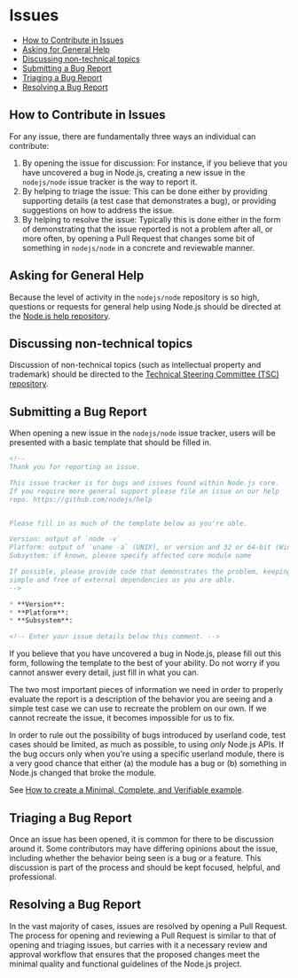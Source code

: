 # Issues

* [How to Contribute in Issues](#how-to-contribute-in-issues)
* [Asking for General Help](#asking-for-general-help)
* [Discussing non-technical topics](#discussing-non-technical-topics)
* [Submitting a Bug Report](#submitting-a-bug-report)
* [Triaging a Bug Report](#triaging-a-bug-report)
* [Resolving a Bug Report](#resolving-a-bug-report)

## How to Contribute in Issues

For any issue, there are fundamentally three ways an individual can
contribute:

1. By opening the issue for discussion: For instance, if you believe that you
   have uncovered a bug in Node.js, creating a new issue in the `nodejs/node`
   issue tracker is the way to report it.
2. By helping to triage the issue: This can be done either by providing
   supporting details (a test case that demonstrates a bug), or providing
   suggestions on how to address the issue.
3. By helping to resolve the issue: Typically this is done either in the form
   of demonstrating that the issue reported is not a problem after all, or more
   often, by opening a Pull Request that changes some bit of something in
   `nodejs/node` in a concrete and reviewable manner.

## Asking for General Help

Because the level of activity in the `nodejs/node` repository is so high,
questions or requests for general help using Node.js should be directed at
the [Node.js help repository][].

## Discussing non-technical topics

Discussion of non-technical topics (such as intellectual property and trademark)
should be directed to the [Technical Steering Committee (TSC) repository][].

## Submitting a Bug Report

When opening a new issue in the `nodejs/node` issue tracker, users will be
presented with a basic template that should be filled in.

```markdown
<!--
Thank you for reporting an issue.

This issue tracker is for bugs and issues found within Node.js core.
If you require more general support please file an issue on our help
repo. https://github.com/nodejs/help


Please fill in as much of the template below as you're able.

Version: output of `node -v`
Platform: output of `uname -a` (UNIX), or version and 32 or 64-bit (Windows)
Subsystem: if known, please specify affected core module name

If possible, please provide code that demonstrates the problem, keeping it as
simple and free of external dependencies as you are able.
-->

* **Version**:
* **Platform**:
* **Subsystem**:

<!-- Enter your issue details below this comment. -->
```

If you believe that you have uncovered a bug in Node.js, please fill out this
form, following the template to the best of your ability. Do not worry if you
cannot answer every detail, just fill in what you can.

The two most important pieces of information we need in order to properly
evaluate the report is a description of the behavior you are seeing and a simple
test case we can use to recreate the problem on our own. If we cannot recreate
the issue, it becomes impossible for us to fix.

In order to rule out the possibility of bugs introduced by userland code, test
cases should be limited, as much as possible, to using *only* Node.js APIs.
If the bug occurs only when you're using a specific userland module, there is
a very good chance that either (a) the module has a bug or (b) something in
Node.js changed that broke the module.

See [How to create a Minimal, Complete, and Verifiable example](https://stackoverflow.com/help/mcve).

## Triaging a Bug Report

Once an issue has been opened, it is common for there to be discussion
around it. Some contributors may have differing opinions about the issue,
including whether the behavior being seen is a bug or a feature. This discussion
is part of the process and should be kept focused, helpful, and professional.

## Resolving a Bug Report

In the vast majority of cases, issues are resolved by opening a Pull Request.
The process for opening and reviewing a Pull Request is similar to that of
opening and triaging issues, but carries with it a necessary review and approval
workflow that ensures that the proposed changes meet the minimal quality and
functional guidelines of the Node.js project.

[Node.js help repository]: https://github.com/nodejs/help/issues
[Technical Steering Committee (TSC) repository]: https://github.com/nodejs/TSC/issues
